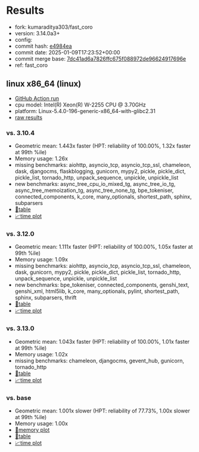 # Results

- fork: kumaraditya303/fast_coro
- version: 3.14.0a3+
- config: 
- commit hash: [e4984ea](https://github.com/kumaraditya303/cpython/commit/e4984ea)
- commit date: 2025-01-09T17:23:52+00:00
- commit merge base: [7dc41ad6a7826ffc675f088972de96624917696e](https://github.com/python/cpython/commit/7dc41ad6a7826ffc675f088972de96624917696e)
- ref: fast_coro

## linux x86_64 (linux)

- [GitHub Action run](https://github.com/faster-cpython/benchmarking/actions/runs/12696197317)
- cpu model: Intel(R) Xeon(R) W-2255 CPU @ 3.70GHz
- platform: Linux-5.4.0-196-generic-x86_64-with-glibc2.31
- [raw results](bm-20250109-linux-x86_64-kumaraditya303-fast_coro-3.14.0a3%2B-e4984ea.json)

### vs. 3.10.4

- Geometric mean: 1.443x faster (HPT: reliability of 100.00%, 1.32x faster at 99th %ile)
- Memory usage: 1.26x
- missing benchmarks: aiohttp, asyncio_tcp, asyncio_tcp_ssl, chameleon, dask, djangocms, flaskblogging, gunicorn, mypy2, pickle, pickle_dict, pickle_list, tornado_http, unpack_sequence, unpickle, unpickle_list
- new benchmarks: async_tree_cpu_io_mixed_tg, async_tree_io_tg, async_tree_memoization_tg, async_tree_none_tg, bpe_tokeniser, connected_components, k_core, many_optionals, shortest_path, sphinx, subparsers
- [📄table](bm-20250109-linux-x86_64-kumaraditya303-fast_coro-3.14.0a3%2B-e4984ea-vs-3.10.4.md)
- [📈time plot](bm-20250109-linux-x86_64-kumaraditya303-fast_coro-3.14.0a3%2B-e4984ea-vs-3.10.4.svg)

### vs. 3.12.0

- Geometric mean: 1.111x faster (HPT: reliability of 100.00%, 1.05x faster at 99th %ile)
- Memory usage: 1.09x
- missing benchmarks: aiohttp, asyncio_tcp, asyncio_tcp_ssl, chameleon, dask, gunicorn, mypy2, pickle, pickle_dict, pickle_list, tornado_http, unpack_sequence, unpickle, unpickle_list
- new benchmarks: bpe_tokeniser, connected_components, genshi_text, genshi_xml, html5lib, k_core, many_optionals, pylint, shortest_path, sphinx, subparsers, thrift
- [📄table](bm-20250109-linux-x86_64-kumaraditya303-fast_coro-3.14.0a3%2B-e4984ea-vs-3.12.0.md)
- [📈time plot](bm-20250109-linux-x86_64-kumaraditya303-fast_coro-3.14.0a3%2B-e4984ea-vs-3.12.0.svg)

### vs. 3.13.0

- Geometric mean: 1.043x faster (HPT: reliability of 100.00%, 1.01x faster at 99th %ile)
- Memory usage: 1.02x
- missing benchmarks: chameleon, djangocms, gevent_hub, gunicorn, tornado_http
- [📄table](bm-20250109-linux-x86_64-kumaraditya303-fast_coro-3.14.0a3%2B-e4984ea-vs-3.13.0.md)
- [📈time plot](bm-20250109-linux-x86_64-kumaraditya303-fast_coro-3.14.0a3%2B-e4984ea-vs-3.13.0.svg)

### vs. base

- Geometric mean: 1.001x slower (HPT: reliability of 77.73%, 1.00x slower at 99th %ile)
- Memory usage: 1.00x
- [🧠memory plot](bm-20250109-linux-x86_64-kumaraditya303-fast_coro-3.14.0a3%2B-e4984ea-vs-base-mem.svg)
- [📄table](bm-20250109-linux-x86_64-kumaraditya303-fast_coro-3.14.0a3%2B-e4984ea-vs-base.md)
- [📈time plot](bm-20250109-linux-x86_64-kumaraditya303-fast_coro-3.14.0a3%2B-e4984ea-vs-base.svg)

